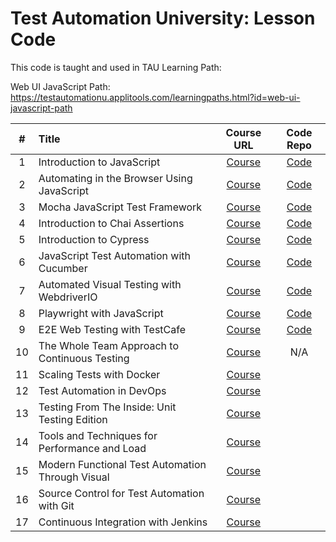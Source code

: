 # Test Automation University: Lesson Code

This code is taught and used in TAU Learning Path: 

Web UI JavaScript Path: https://testautomationu.applitools.com/learningpaths.html?id=web-ui-javascript-path

\# | Title | Course URL | Code Repo
:---:|:---|:---:|:---:
1 | Introduction to JavaScript | [Course][1a] | [Code][1b]
2 | Automating in the Browser Using JavaScript | [Course][2a] | [Code][2b] 
3 | Mocha JavaScript Test Framework | [Course][3a] | [Code][3b] 
4 | Introduction to Chai Assertions | [Course][4a] | [Code][4b]
5 | Introduction to Cypress | [Course][5a] | [Code][5b]
6 | JavaScript Test Automation with Cucumber | [Course][6a] | [Code][6b]
7 | Automated Visual Testing with WebdriverIO | [Course][7a] | [Code][7b]
8 | Playwright with JavaScript | [Course][8a] | [Code][8b]
9 | E2E Web Testing with TestCafe | [Course][9a] | [Code][9b]
10 | The Whole Team Approach to Continuous Testing | [Course][10] | N/A
11 | Scaling Tests with Docker | [Course][11] |
12 | Test Automation in DevOps | [Course][12a] |
13 | Testing From The Inside: Unit Testing Edition | [Course][13a] |
14 | Tools and Techniques for Performance and Load | [Course][14a] |
15 | Modern Functional Test Automation Through Visual | [Course][15a] |
16 | Source Control for Test Automation with Git | [Course][16a] |
17 | Continuous Integration with Jenkins | [Course][17a] |

[1a]: https://testautomationu.applitools.com/javascript-tutorial/index.html
[1b]: https://github.com/lar-mo/tau-samples/tree/main/intro-to-JS
[2a]: https://testautomationu.applitools.com/automating-in-the-browser-using-javascript/index.html
[2b]: https://github.com/lar-mo/tau-samples/tree/main/Automating-in-the-Browser-Using-JavaScript
[3a]: https://testautomationu.applitools.com/mocha-javascript-tests/index.html
[3b]: https://github.com/lar-mo/tau-samples/tree/main/mocha-js-test-framework
[4a]: https://testautomationu.applitools.com/chai-test-assertions/index.html
[4b]: https://github.com/lar-mo/tau-samples/tree/main/chai-assertions
[5a]: https://testautomationu.applitools.com/cypress-tutorial/index.html
[5b]: https://github.com/lar-mo/tau-samples/tree/main/intro-to-Cypress/todomvc-tests
[6a]: https://testautomationu.applitools.com/cucumber-javascript-tutorial/
[6b]: https://github.com/lar-mo/tau-samples/tree/main/cucumber-with-javascript
[7a]: https://testautomationu.applitools.com/automated-visual-testing-javascript-webdriverio/index.html
[7b]: https://github.com/lar-mo/tau-samples/tree/main/visual-testing-wdio
[8a]: https://testautomationu.applitools.com/js-playwright-tutorial/index.html
[8b]: https://github.com/lar-mo/tau-samples/tree/main/playwright-with-javascript
[9a]: https://testautomationu.applitools.com/testcafe-tutorial/index.html
[9b]: https://github.com/lar-mo/tau-samples/tree/main/e2e-with-testcafe
[10]: https://testautomationu.applitools.com/the-whole-team-approach-to-continuous-testing/
[11]: https://testautomationu.applitools.com/scaling-tests-with-docker/index.html
[12a]: https://testautomationu.applitools.com/test-automation-in-devops/index.html
[13a]: https://testautomationu.applitools.com/unit-testing/index.html
[14a]: https://testautomationu.applitools.com/performance-and-load-testing/index.html
[15a]: https://testautomationu.applitools.com/modern-functional-testing/index.html
[16a]: https://testautomationu.applitools.com/git-tutorial/index.html
[17a]: https://testautomationu.applitools.com/jenkins-tutorial/index.html